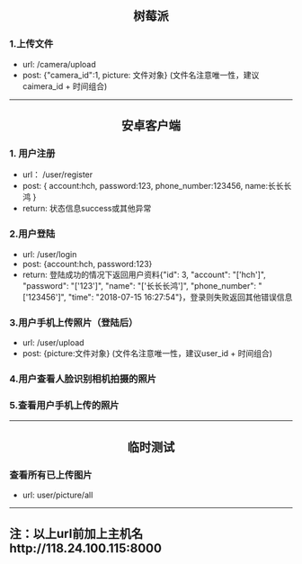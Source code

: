 ## <center>树莓派</center>

### 1.上传文件
- url: /camera/upload
- post: {"camera_id":1, picture: 文件对象} (文件名注意唯一性，建议caimera_id + 时间组合)

***
## <center>安卓客户端</center>
### 1.  用户注册
- url： /user/register
- post: 
    {
        account:hch,
        password:123,
        phone_number:123456,
        name:长长长鸿
    }
- return: 状态信息success或其他异常


### 2.用户登陆
- url: /user/login
- post: {account:hch, password:123}
- return: 登陆成功的情况下返回用户资料{"id": 3, "account": "['hch']", "password": "['123']", "name": "['长长长鸿']", "phone_number": "['123456']", "time": "2018-07-15 16:27:54"}，登录则失败返回其他错误信息

### 3.用户手机上传照片（登陆后）
- url: /user/upload
- post: {picture:文件对象} (文件名注意唯一性，建议user_id + 时间组合)

### 4.用户查看人脸识别相机拍摄的照片

### 5.查看用户手机上传的照片


***
## <center>临时测试</center>
### 查看所有已上传图片
- url: user/picture/all


***
## 注：以上url前加上主机名http://118.24.100.115:8000